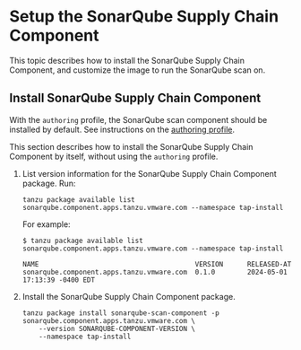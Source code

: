 # Setup the SonarQube Supply Chain Component

This topic describes how to install the SonarQube Supply Chain Component, and customize the image to run the SonarQube scan on.

## <a id="install-sonarqube-sc"></a> Install SonarQube Supply Chain Component

With the `authoring` profile, the SonarQube scan component should be installed by default. See instructions on the [authoring profile](../../supply-chain/platform-engineering/how-to/installing-supply-chain/install-authoring-profile.hbs.md#tsc-packages).

This section describes how to install the SonarQube Supply Chain Component by itself, without using the `authoring` profile.

1. List version information for the SonarQube Supply Chain Component package. Run:

    ```console
    tanzu package available list sonarqube.component.apps.tanzu.vmware.com --namespace tap-install
    ```

    For example:

    ```console
    $ tanzu package available list sonarqube.component.apps.tanzu.vmware.com --namespace tap-install

    NAME                                       VERSION      RELEASED-AT
    sonarqube.component.apps.tanzu.vmware.com  0.1.0        2024-05-01 17:13:39 -0400 EDT
    ```

2. Install the SonarQube Supply Chain Component package.

    ```console
    tanzu package install sonarqube-scan-component -p sonarqube.component.apps.tanzu.vmware.com \
        --version SONARQUBE-COMPONENT-VERSION \
        --namespace tap-install
    ```
